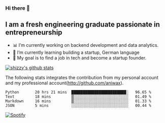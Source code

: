 ### Hi there 👋

## I am a fresh engineering graduate passionate in entrepreneurship
- :bar_chart: I’m currently working on backend development and data analytics.
- 🌱 I’m currently learning building a startup, German language
- :dart: My goal is to find a job in tech and become a startup founder.


[![shizzy's github stats](https://github-readme-stats.vercel.app/api?username=shirzartenwer)](https://github.com/anuraghazra/github-readme-stats)

The following stats integrates the contribution from my personal account and my professional account(http://github.com/aniwax). 


<!--START_SECTION:waka-->
```text
Python       20 hrs 21 mins  ████████████████████████░   96.65 % 
Text         18 mins         ▒░░░░░░░░░░░░░░░░░░░░░░░░   01.49 % 
Markdown     16 mins         ▒░░░░░░░░░░░░░░░░░░░░░░░░   01.33 % 
JSON         5 mins          ░░░░░░░░░░░░░░░░░░░░░░░░░   00.44 % 
```
<!--END_SECTION:waka-->

[![Spotify](https://spotify-on-github-git-master.shirzartenwer.vercel.app/api/spotify)](https://open.spotify.com/user/21j6s322bjrhxlx67pyzkc4ki)
